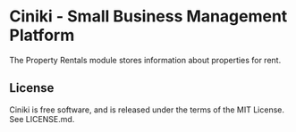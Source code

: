 Ciniki - Small Business Management Platform
===========================================

The Property Rentals module stores information about properties for rent.

License
-------
Ciniki is free software, and is released under the terms of the MIT License. See LICENSE.md.
